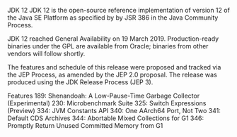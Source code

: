 JDK 12
JDK 12 is the open-source reference implementation of version 12 of the Java SE Platform as specified by by JSR 386 in the Java Community Process.

JDK 12 reached General Availability on 19 March 2019. Production-ready binaries under the GPL are available from Oracle; binaries from other vendors will follow shortly.

The features and schedule of this release were proposed and tracked via the JEP Process, as amended by the JEP 2.0 proposal. The release was produced using the JDK Release Process (JEP 3).

Features
189:	Shenandoah: A Low-Pause-Time Garbage Collector (Experimental)
230:	Microbenchmark Suite
325:	Switch Expressions (Preview)
334:	JVM Constants API
340:	One AArch64 Port, Not Two
341:	Default CDS Archives
344:	Abortable Mixed Collections for G1
346:	Promptly Return Unused Committed Memory from G1